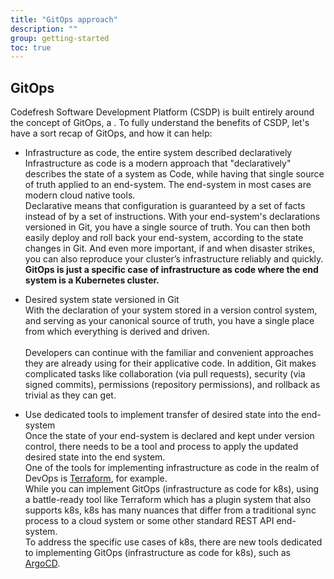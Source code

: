 ```yaml
---
title: "GitOps approach"
description: ""
group: getting-started
toc: true
---
```


## GitOps

Codefresh Software Development Platform (CSDP) is built entirely around the concept of GitOps, a .
To fully understand the benefits of CSDP, let's have a sort recap of GitOps, and how it can help:

* Infrastructure as code, the entire system described declaratively <br>
  Infrastructure as code is a modern approach that "declaratively" describes the state of a system as Code, while having that single source of truth applied to an end-system. The end-system in most cases are modern cloud native tools. <br>
  Declarative means that configuration is guaranteed by a set of facts instead of by a set of instructions. With your end-system's declarations versioned in Git, you have a single source of truth. You can then both easily deploy and roll back your end-system, according to the state changes in Git. And even more important, if and when disaster strikes, you can also reproduce your cluster’s infrastructure reliably and quickly. <br>
  <b>GitOps is just a specific case of infrastructure as code where the end system is a Kubernetes cluster.</b><br>

* Desired system state versioned in Git <br>
  With the declaration of your system stored in a version control system, and serving as your canonical source of truth, you have a single place from which everything is derived and driven. <br>  
  Developers can continue with the familiar and convenient approaches they are already using for their applicative code. In addition, Git  makes complicated tasks like collaboration (via pull requests), security (via signed commits), permissions (repository permissions), and rollback as trivial as they can get.


* Use dedicated tools to implement transfer of desired state into the end-system <br>
  Once the state of your end-system is declared and kept under version control, there needs to be a tool and process to apply the updated desired state into the end system. <br>
  One of the tools for implementing infrastructure as code in the realm of DevOps is [Terraform](https://www.terraform.io/), for example. <br>
  While you can implement GitOps (infrastructure as code for k8s), using a battle-ready tool like Terraform which has a plugin system that also supports k8s, k8s has many nuances that differ from  a traditional sync process to a cloud system or some other standard REST API end-system. <br>
  To address the specific use cases of k8s, there are new tools dedicated to implementing GitOps (infrastructure as code for k8s), such as [ArgoCD](https://github.com/argoproj/argo-cd).

  
